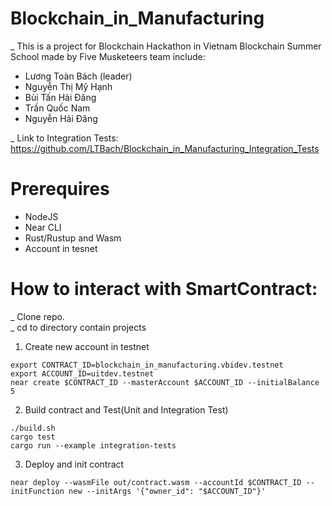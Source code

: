 # Blockchain_in_Manufacturing
_ This is a project for Blockchain Hackathon in Vietnam Blockchain Summer School made by Five Musketeers team include:
+ Lương Toàn Bách (leader)
+ Nguyễn Thị Mỹ Hạnh
+ Bùi Tấn Hải Đăng
+ Trần Quốc Nam
+ Nguyễn Hải Đăng

_ Link to Integration Tests: https://github.com/LTBach/Blockchain_in_Manufacturing_Integration_Tests
# Prerequires
+ NodeJS  
+ Near CLI  
+ Rust/Rustup and Wasm
+ Account in tesnet
# How to interact with SmartContract:
_ Clone repo.  
_ cd to directory contain projects
1. Create new account in testnet
```
export CONTRACT_ID=blockchain_in_manufacturing.vbidev.testnet
export ACCOUNT_ID=uitdev.testnet
near create $CONTRACT_ID --masterAccount $ACCOUNT_ID --initialBalance 5
```

2. Build contract and Test(Unit and Integration Test)
```
./build.sh
cargo test 
cargo run --example integration-tests
```

3. Deploy and init contract
```
near deploy --wasmFile out/contract.wasm --accountId $CONTRACT_ID --initFunction new --initArgs '{"owner_id": "$ACCOUNT_ID"}'
```
